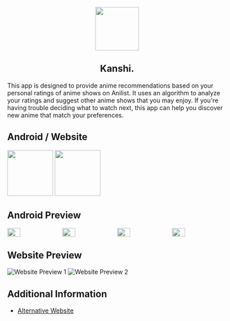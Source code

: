 <p align="center">
  <img src="https://i.imgur.com/6duwbXo.png" height="100px;" width="100px;" />
  <h2 align="center">Kanshi.</h2>
</p>
This app is designed to provide anime recommendations based on your personal ratings of anime shows on Anilist. It uses an algorithm to analyze your ratings and suggest other anime shows that you may enjoy. If you're having trouble deciding what to watch next, this app can help you discover new anime that match your preferences.

<h2 align="center"></h2>

## Android / Website
[<img src="https://i.imgur.com/RtS6ib5.png" width="105px;" />](https://github.com/u-Kuro/Kanshi.Anime-Recommendation/raw/main/Kanshi.apk)
[<img src="https://i.imgur.com/vXJ8zt8.png" width="105px;" />](https://kanshi.vercel.app)

<h2 align="center"></h2>

## Android Preview
<div style="display: flex;flex-wrap:nowrap;">
  <img src="https://i.imgur.com/zSsQt9a.png" style="flex:1;width: 24%;">
  <img src="https://i.imgur.com/eabFl50.png" style="flex:1;width: 24%;">
  <img src="https://i.imgur.com/5Hj2w9o.png" style="flex:1;width: 24%;">
  <img src="https://i.imgur.com/8u6vmfr.png" style="flex:1;width: 24%;">
</div>

<h2 align="center"></h2>

## Website Preview
![Website Preview 1](https://i.imgur.com/yJW4liR.png)
![Website Preview 2](https://i.imgur.com/SajIzv7.png)



<h2 align="center"></h2>

## Additional Information
- [Alternative Website](https://u-kuro.github.io/Kanshi.Anime-Recommendation/) 
